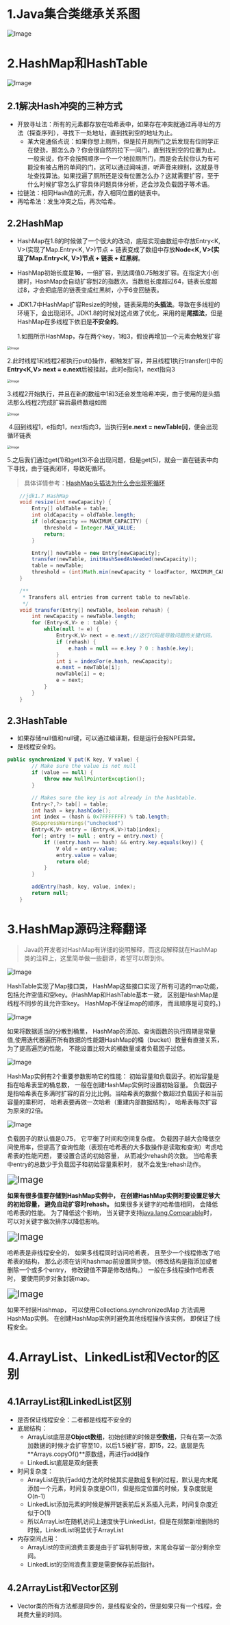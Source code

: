 # 1.Java集合类继承关系图

![Image](../../pictures/basis/集合类继承关系图.png)

# 2.HashMap和HashTable

![Image](../../pictures/basis/HashMap结构.png)

## 2.1解决Hash冲突的三种方式

- 开放寻址法：所有的元素都存放在哈希表中，如果存在冲突就通过再寻址的方法（探查序列），寻找下一处地址，直到找到空的地址为止。
  - 某大佬通俗点说：如果你想上厕所，但是拉开厕所门之后发现有位同学正在使劲，那怎么办？你会很自然的拉下一间门，直到找到空的位置为止。一般来说，你不会按照顺序一个一个地拉厕所门，而是会去拉你认为有可能没有被占用的单间的门，这可以通过闻味道，听声音来辨别，这就是寻址查找算法。如果找遍了厕所还是没有位置怎么办？这就需要扩容，至于什么时候扩容怎么扩容具体问题具体分析，还会涉及负载因子等术语。
- 拉链法：相同Hash值的元素，存入相同位置的链表中。
- 再哈希法：发生冲突之后，再次哈希。

## 2.2HashMap

- HashMap在1.8的时候做了一个很大的改动，底层实现由数组中存放Entry<K, V>(实现了Map.Entry<K, V>)节点 + 链表变成了数组中存放**Node<K, V>(实现了Map.Entry<K, V>)节点 + 链表 + 红黑树**。

- HashMap初始长度是**16**，一倍扩容，到达阈值0.75触发扩容。在指定大小创建时，HashMap会自动扩容到2的指数次。当数组长度超过64，链表长度超过8，才会把底层的链表变成红黑树，小于6变回链表。

- JDK1.7中HashMap扩容Resize的时候，链表采用的**头插法**。导致在多线程的环境下，会出现闭环。JDK1.8的时候对这点做了优化，采用的是**尾插法**，但是HashMap在多线程下依旧是**不安全的**。

  ​	1.如图所示HashMap，存在两个key，1和3，假设再增加一个元素会触发扩容

<img src="../../pictures/basis/头插法1.png" alt="Image" style="zoom:50%;" />

​		2.此时线程1和线程2都执行put()操作，都触发扩容，并且线程1执行transfer()中的**Entry<K,V> next = e.next**后被挂起，此时e指向1，next指向3

<img src="../../pictures/basis/头插法2.png" alt="Image" style="zoom:50%;" />

​		3.线程2开始执行，并且在新的数组中1和3还会发生哈希冲突，由于使用的是头插法那么线程2完成扩容后最终数组如图

<img src="../../pictures/basis/头插法3.png" alt="Image" style="zoom:50%;" />

​		4.回到线程1，e指向1，next指向3，当执行到**e.next = newTable[i]**，便会出现循环链表

<img src="../../pictures/basis/头插法4.png" alt="Image" style="zoom:50%;" />

​		5.之后我们通过get(1)和get(3)不会出现问题，但是get(5)，就会一直在链表中向下寻找，由于链表闭环，导致死循环。

> 具体详情参考：[HashMap头插法为什么会出现死循环](https://blog.csdn.net/littlehaes/article/details/105241194)

```java
	//jdk1.7 HashMap
	void resize(int newCapacity) {
        Entry[] oldTable = table;
        int oldCapacity = oldTable.length;
        if (oldCapacity == MAXIMUM_CAPACITY) {
            threshold = Integer.MAX_VALUE;
            return;
        }

        Entry[] newTable = new Entry[newCapacity];
        transfer(newTable, initHashSeedAsNeeded(newCapacity));
        table = newTable;
        threshold = (int)Math.min(newCapacity * loadFactor, MAXIMUM_CAPACITY + 1);
    }

    /**
     * Transfers all entries from current table to newTable.
     */
    void transfer(Entry[] newTable, boolean rehash) {
        int newCapacity = newTable.length;
        for (Entry<K,V> e : table) {
            while(null != e) {
                Entry<K,V> next = e.next;//这行代码是导致问题的关键代码。
                if (rehash) {
                    e.hash = null == e.key ? 0 : hash(e.key);
                }
                int i = indexFor(e.hash, newCapacity);
                e.next = newTable[i];
                newTable[i] = e;
                e = next;
            }
        }
    }
```

## 2.3HashTable

- 如果存储null值和null键，可以通过编译期，但是运行会报NPE异常。
- 是线程安全的。

```java
public synchronized V put(K key, V value) {
        // Make sure the value is not null
        if (value == null) {
            throw new NullPointerException();
        }

        // Makes sure the key is not already in the hashtable.
        Entry<?,?> tab[] = table;
        int hash = key.hashCode();
        int index = (hash & 0x7FFFFFFF) % tab.length;
        @SuppressWarnings("unchecked")
        Entry<K,V> entry = (Entry<K,V>)tab[index];
        for(; entry != null ; entry = entry.next) {
            if ((entry.hash == hash) && entry.key.equals(key)) {
                V old = entry.value;
                entry.value = value;
                return old;
            }
        }

        addEntry(hash, key, value, index);
        return null;
    }
```

# 3.HashMap源码注释翻译

> Java的开发者对HashMap有详细的说明解释，而这段解释就在HashMap类的注释上，这里简单做一些翻译，希望可以帮到你。

![Image](../../pictures/basis/HashMap注释1.png)

HashTable实现了Map接口类， HashMap这些接口实现了所有可选的map功能， 包括允许空值和空key。(HashMap和HashTable基本一致， 区别是HashMap是线程不同步的且允许空key。 HashMap不保证map的顺序， 而且顺序是可变的。)

![Image](../../pictures/basis/HashMap注释2.png)

如果将数据适当的分散到桶里， HashMap的添加、查询函数的执行周期是常量值,使用迭代器遍历所有数据的性能跟HashMap的桶（bucket）数量有直接关系， 为了提高遍历的性能， 不能设置比较大的桶数量或者负载因子过低。

![Image](../../pictures/basis/HashMap注释3.png)

HashMap实例有2个重要参数影响它的性能： 初始容量和负载因子。初始容量是指在哈希表里的桶总数， 一般在创建HashMap实例时设置初始容量。 负载因子是指哈希表在多满时扩容的百分比比例。当哈希表的数据个数超过负载因子和当前容量的乘积时， 哈希表要再做一次哈希（重建内部数据结构）， 哈希表每次扩容为原来的2倍。

![Image](../../pictures/basis/HashMap注释4.png)

负载因子的默认值是0.75， 它平衡了时间和空间复杂度。 负载因子越大会降低空间使用率，但提高了查询性能（表现在哈希表的大多数操作是读取和查询）考虑哈希表的性能问题， 要设置合适的初始容量， 从而减少rehash的次数。 当哈希表中entry的总数少于负载因子和初始容量乘积时， 就不会发生rehash动作。

<img src="../../pictures/basis/HashMap注释5.png" alt="Image" style="zoom:150%;" />

**如果有很多值要存储到HashMap实例中， 在创建HashMap实例时要设置足够大的初始容量， 避免自动扩容时rehash。** 如果很多关键字的哈希值相同， 会降低哈希表的性能。 为了降低这个影响， 当关键字支持[java.lang.Comparable](http://www.grepcode.com/file/repository.grepcode.com/java/root/jdk/openjdk/8u40-b25/java/lang/Comparable.java#Comparable)时， 可以对关键字做次排序以降低影响。

<img src="../../pictures/basis/HashMap注释6.png" alt="Image" style="zoom:150%;" />

哈希表是非线程安全的， 如果多线程同时访问哈希表， 且至少一个线程修改了哈希表的结构， 那么必须在访问hashmap前设置同步锁。（修改结构是指添加或者删除一个或多个entry， 修改键值不算是修改结构。） 一般在多线程操作哈希表时， 要使用同步对象封装map。

<img src="../../pictures/basis/HashMap注释7.png" alt="Image" style="zoom:150%;" />

如果不封装Hashmap， 可以使用Collections.synchronizedMap 方法调用HashMap实例。 在创建HashMap实例时避免其他线程操作该实例， 即保证了线程安全。

# 4.ArrayList、LinkedList和Vector的区别

## 4.1ArrayList和LinkedList区别

- 是否保证线程安全：二者都是线程不安全的
- 底层结构：
  - ArrayList底层是**Object数组**，初始创建的时候是**空数组**，只有在第一次添加数据的时候才会扩容至10，以后1.5被扩容，即15，22。底层是先**Arrays.copyOf()**原数组，再进行add操作
  - LinkedList底层是双向链表
- 时间复杂度：
  - ArrayList在执行add()方法的时候其实是数组复制的过程，默认是向末尾添加一个元素，时间复杂度是O(1)，但是指定位置的时候，复杂度就是O(n-1)
  - LinkedList添加元素的时候是解开链表前后关系插入元素，时间复杂度近似于O(1)
  - 所以ArrayList在随机访问上速度快于LinkedList，但是在频繁新增删除的时候，LinkedList明显优于ArrayList
- 内存空间占用：
  - ArrayList的空间浪费主要是由于扩容机制导致，末尾会存留一部分剩余空间。
  - LinkedList的空间浪费主要是需要保存前后指针。

## 4.2ArrayList和Vector区别

- Vector类的所有方法都是同步的，是线程安全的，但是如果只有一个线程，会耗费大量的时间。
